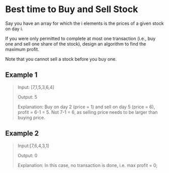 # Best time to Buy and Sell Stock

Say you have an array for which the i elements is the prices of a given stock on day i.

If you were only permitted to complete at most one transaction (i.e., buy one and sell one share of the stock),
design an algorithm to find the maximum profit.

Note that you cannot sell a stock before you buy one.

## Example 1

> Input: [7,1,5,3,6,4]
>
> Output: 5
>
> Explanation: Buy on day 2 (price = 1) and sell on day 5 (price = 6), profit = 6-1 = 5. Not 7-1 = 6, as selling price needs to be larger than buying price.

## Example 2

> Input:[7,6,4,3,1]
>
> Output: 0
>
> Explanation: In this case, no transaction is done, i.e. max profit = 0;

